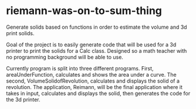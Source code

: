 # riemann-was-on-to-sum-thing
Generate solids based on functions in order to estimate the volume and 3d print solids.

Goal of the project is to easily generate code that will be used for a 3d printer to print the solids for a Calc class.
Designed so a math teacher with no programming background will be able to use.

Currently program is split into three different programs. First, areaUnderFunction, calculates and shows the area under a curve.
The second, VolumeSolidofRevolution, calculates and displays the solid of a revolution.
The application, Reimann, will be the final application where it takes in input, calculates and displays the solid, then generates the 
code for the 3d printer.
